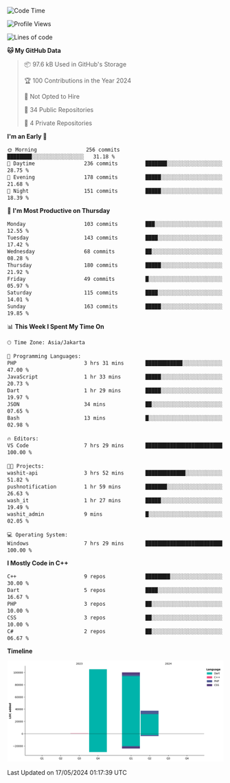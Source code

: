 <!--START_SECTION:waka-->
![Code Time](http://img.shields.io/badge/Code%20Time-82%20hrs%2010%20mins-blue)

![Profile Views](http://img.shields.io/badge/Profile%20Views-1-blue)

![Lines of code](https://img.shields.io/badge/From%20Hello%20World%20I%27ve%20Written-243.2%20thousand%20lines%20of%20code-blue)

**🐱 My GitHub Data** 

> 📦 97.6 kB Used in GitHub's Storage 
 > 
> 🏆 100 Contributions in the Year 2024
 > 
> 🚫 Not Opted to Hire
 > 
> 📜 34 Public Repositories 
 > 
> 🔑 4 Private Repositories 
 > 
**I'm an Early 🐤** 

```text
🌞 Morning                256 commits         ████████░░░░░░░░░░░░░░░░░   31.18 % 
🌆 Daytime                236 commits         ███████░░░░░░░░░░░░░░░░░░   28.75 % 
🌃 Evening                178 commits         █████░░░░░░░░░░░░░░░░░░░░   21.68 % 
🌙 Night                  151 commits         █████░░░░░░░░░░░░░░░░░░░░   18.39 % 
```
📅 **I'm Most Productive on Thursday** 

```text
Monday                   103 commits         ███░░░░░░░░░░░░░░░░░░░░░░   12.55 % 
Tuesday                  143 commits         ████░░░░░░░░░░░░░░░░░░░░░   17.42 % 
Wednesday                68 commits          ██░░░░░░░░░░░░░░░░░░░░░░░   08.28 % 
Thursday                 180 commits         █████░░░░░░░░░░░░░░░░░░░░   21.92 % 
Friday                   49 commits          █░░░░░░░░░░░░░░░░░░░░░░░░   05.97 % 
Saturday                 115 commits         ████░░░░░░░░░░░░░░░░░░░░░   14.01 % 
Sunday                   163 commits         █████░░░░░░░░░░░░░░░░░░░░   19.85 % 
```


📊 **This Week I Spent My Time On** 

```text
🕑︎ Time Zone: Asia/Jakarta

💬 Programming Languages: 
PHP                      3 hrs 31 mins       ████████████░░░░░░░░░░░░░   47.00 % 
JavaScript               1 hr 33 mins        █████░░░░░░░░░░░░░░░░░░░░   20.73 % 
Dart                     1 hr 29 mins        █████░░░░░░░░░░░░░░░░░░░░   19.97 % 
JSON                     34 mins             ██░░░░░░░░░░░░░░░░░░░░░░░   07.65 % 
Bash                     13 mins             █░░░░░░░░░░░░░░░░░░░░░░░░   02.98 % 

🔥 Editors: 
VS Code                  7 hrs 29 mins       █████████████████████████   100.00 % 

🐱‍💻 Projects: 
washit-api               3 hrs 52 mins       █████████████░░░░░░░░░░░░   51.82 % 
pushnotification         1 hr 59 mins        ███████░░░░░░░░░░░░░░░░░░   26.63 % 
wash_it                  1 hr 27 mins        █████░░░░░░░░░░░░░░░░░░░░   19.49 % 
washit_admin             9 mins              █░░░░░░░░░░░░░░░░░░░░░░░░   02.05 % 

💻 Operating System: 
Windows                  7 hrs 29 mins       █████████████████████████   100.00 % 
```

**I Mostly Code in C++** 

```text
C++                      9 repos             ████████░░░░░░░░░░░░░░░░░   30.00 % 
Dart                     5 repos             ████░░░░░░░░░░░░░░░░░░░░░   16.67 % 
PHP                      3 repos             ██░░░░░░░░░░░░░░░░░░░░░░░   10.00 % 
CSS                      3 repos             ██░░░░░░░░░░░░░░░░░░░░░░░   10.00 % 
C#                       2 repos             ██░░░░░░░░░░░░░░░░░░░░░░░   06.67 % 
```



**Timeline**

![Lines of Code chart](https://raw.githubusercontent.com/PradiptaAhmad/PradiptaAhmad/main/assets/bar_graph.png)


 Last Updated on 17/05/2024 01:17:39 UTC
<!--END_SECTION:waka-->
